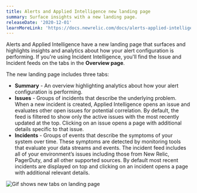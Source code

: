 ```yaml
---
title: Alerts and Applied Intelligence new landing page
summary: Surface insights with a new landing page.
releaseDate: '2020-12-01'
learnMoreLink: 'https://docs.newrelic.com/docs/alerts-applied-intelligence/new-relic-alerts/get-started/alerts-ai-overview-page'
---
```


Alerts and Applied Intelligence have a new landing page that surfaces and highlights insights and analytics about how your alert configuration is performing. If you're using Incident Intelligence, you'll find the Issue and Incident feeds on the tabs in the **Overview page**.

The new landing page includes three tabs:

- **Summary** - An overview highlighting analytics about how your alert configuration is performing.
- **Issues** - Groups of incidents that describe the underlying problem. When a new incident is created, Applied Intelligence opens an issue and evaluates other open issues for potential correlation. By default, the feed is filtered to show only the active issues with the most recently updated at the top. Clicking on an issue opens a page with additional details specific to that issue.
- **Incidents** - Groups of events that describe the symptoms of your system over time. These symptoms are detected by monitoring tools that evaluate your data streams and events. The incident feed includes all of your environment’s issues including those from New Relic, PagerDuty, and all other supported sources. By default most recent incidents are displayed on top and clicking on an incident opens a page with additional relevant details.

![Gif shows new tabs on landing page](/images/alerts-ai-overview.gif 'alerts-ai-overview.gif')
